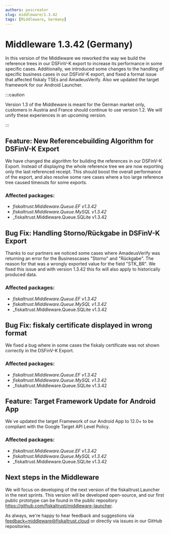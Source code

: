 ```yaml
---
authors: poscreator
slug: middleware/1.3.42
tags: [Middleware, Germany]
---
```


# Middleware 1.3.42 (Germany)
In this version of the Middleware we reworked the way we build the reference trees in our DSFinV-K export to increase its performance in some specific cases. Additionally, we introduced some changes to the handling of specific business cases in our DSFinV-K export, and fixed a format issue that affected fiskaly TSEs and AmadeusVerify.
Also we updated the target framework for our Android Launcher.

<!--truncate-->

:::caution

Version 1.3 of the Middleware is meant for the German market only, customers in Austria and France should continue to use version 1.2. We will unify these experiences in an upcoming version.

:::

## Feature: New Referencebuilding Algorithm for DSFinV-K Export
We have changed the algorithm for building the references in our DSFinV-K Export. Instead of displaying the whole reference tree we are now exporting only the last referenced receipt. This should boost the overall performance of the export, and also resolve some rare cases where a too large reference tree caused timeouts for some exports.

### Affected packages:
- _fiskaltrust.Middleware.Queue.EF v1.3.42_
- _fiskaltrust.Middleware.Queue.MySQL v1.3.42_
- _fiskaltrust.Middleware.Queue.SQLite v1.3.42

## Bug Fix: Handling Storno/Rückgabe in DSFinV-K Export
Thanks to our partners we noticed some cases where AmadeusVerify was returning an error for the Businesscases "Storno" and "Rückgabe". The reason for that was a wrongly exported value for the field "STK_BR". We fixed this issue and with version 1.3.42 this fix will also apply to historically produced data.

### Affected packages:
- _fiskaltrust.Middleware.Queue.EF v1.3.42_
- _fiskaltrust.Middleware.Queue.MySQL v1.3.42_
- _fiskaltrust.Middleware.Queue.SQLite v1.3.42

## Bug Fix: fiskaly certificate displayed in wrong format
We fixed a bug where in some cases the fiskaly certificate was not shown correctly in the DSFinV-K Export.

### Affected packages:
- _fiskaltrust.Middleware.Queue.EF v1.3.42_
- _fiskaltrust.Middleware.Queue.MySQL v1.3.42_
- _fiskaltrust.Middleware.Queue.SQLite v1.3.42

## Feature: Target Framework Update for Android App
We´ve updated the target Framework of our Android App to 12.0+ to be compliant with the Google Target API Level Policy.

### Affected packages:
- _fiskaltrust.Middleware.Queue.EF v1.3.42_
- _fiskaltrust.Middleware.Queue.MySQL v1.3.42_
- _fiskaltrust.Middleware.Queue.SQLite v1.3.42

## Next steps in the Middleware
We will focus on developing of the next version of the fiskaltrust.Launcher in the next sprints.
This version will be developed open-source, and our first public prototype can be found in the public repository https://github.com/fiskaltrust/middleware-launcher.

As always, we're happy to hear feedback and suggestions via [feedback+middleware@fiskaltrust.cloud](mailto:feedback+middleware@fiskaltrust.cloud) or directly via issues in our GitHub repositories.




